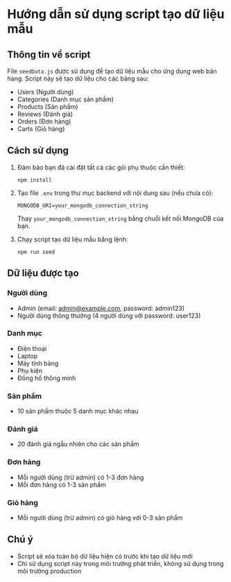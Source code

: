 # Hướng dẫn sử dụng script tạo dữ liệu mẫu

## Thông tin về script

File `seedData.js` được sử dụng để tạo dữ liệu mẫu cho ứng dụng web bán hàng. Script này sẽ tạo dữ liệu cho các bảng sau:

- Users (Người dùng)
- Categories (Danh mục sản phẩm)
- Products (Sản phẩm)
- Reviews (Đánh giá)
- Orders (Đơn hàng)
- Carts (Giỏ hàng)

## Cách sử dụng

1. Đảm bảo bạn đã cài đặt tất cả các gói phụ thuộc cần thiết:

   ```
   npm install
   ```

2. Tạo file `.env` trong thư mục backend với nội dung sau (nếu chưa có):

   ```
   MONGODB_URI=your_mongodb_connection_string
   ```

   Thay `your_mongodb_connection_string` bằng chuỗi kết nối MongoDB của bạn.

3. Chạy script tạo dữ liệu mẫu bằng lệnh:
   ```
   npm run seed
   ```

## Dữ liệu được tạo

### Người dùng

- Admin (email: admin@example.com, password: admin123)
- Người dùng thông thường (4 người dùng với password: user123)

### Danh mục

- Điện thoại
- Laptop
- Máy tính bảng
- Phụ kiện
- Đồng hồ thông minh

### Sản phẩm

- 10 sản phẩm thuộc 5 danh mục khác nhau

### Đánh giá

- 20 đánh giá ngẫu nhiên cho các sản phẩm

### Đơn hàng

- Mỗi người dùng (trừ admin) có 1-3 đơn hàng
- Mỗi đơn hàng có 1-3 sản phẩm

### Giỏ hàng

- Mỗi người dùng (trừ admin) có giỏ hàng với 0-3 sản phẩm

## Chú ý

- Script sẽ xóa toàn bộ dữ liệu hiện có trước khi tạo dữ liệu mới
- Chỉ sử dụng script này trong môi trường phát triển, không sử dụng trong môi trường production

